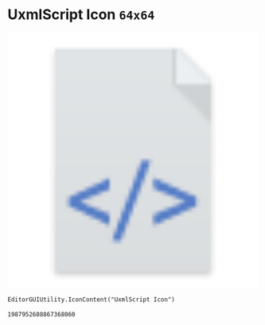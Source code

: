 # UxmlScript Icon `64x64`
<img src="/img/UxmlScript%20Icon.png" width=512 height=512>

``` CSharp
EditorGUIUtility.IconContent("UxmlScript Icon")
```
```
1987952608867368060
```
